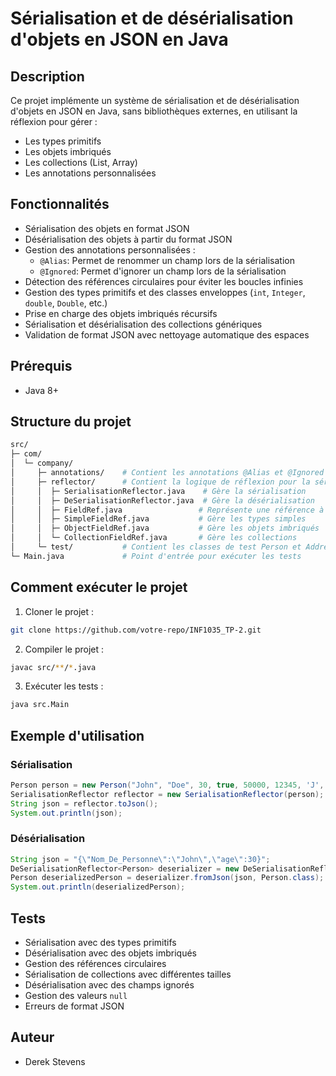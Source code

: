 # Sérialisation et de désérialisation d'objets en JSON en Java

## Description
Ce projet implémente un système de sérialisation et de désérialisation d'objets en JSON en Java, sans bibliothèques externes, en utilisant la réflexion pour gérer :
- Les types primitifs
- Les objets imbriqués
- Les collections (List, Array)
- Les annotations personnalisées

## Fonctionnalités
- Sérialisation des objets en format JSON
- Désérialisation des objets à partir du format JSON
- Gestion des annotations personnalisées :
  - `@Alias`: Permet de renommer un champ lors de la sérialisation
  - `@Ignored`: Permet d'ignorer un champ lors de la sérialisation
- Détection des références circulaires pour éviter les boucles infinies
- Gestion des types primitifs et des classes enveloppes (`int`, `Integer`, `double`, `Double`, etc.)
- Prise en charge des objets imbriqués récursifs
- Sérialisation et désérialisation des collections génériques
- Validation de format JSON avec nettoyage automatique des espaces

## Prérequis
- Java 8+

## Structure du projet
```bash
src/
├─ com/
│  └─ company/
│     ├─ annotations/    # Contient les annotations @Alias et @Ignored
│     ├─ reflector/      # Contient la logique de réflexion pour la sérialisation/désérialisation
│     │  ├─ SerialisationReflector.java    # Gère la sérialisation
│     │  ├─ DeSerialisationReflector.java  # Gère la désérialisation
│     │  ├─ FieldRef.java                 # Représente une référence à un champ
│     │  ├─ SimpleFieldRef.java           # Gère les types simples
│     │  ├─ ObjectFieldRef.java           # Gère les objets imbriqués
│     │  └─ CollectionFieldRef.java       # Gère les collections
│     └─ test/           # Contient les classes de test Person et Address
└─ Main.java             # Point d'entrée pour exécuter les tests
```

## Comment exécuter le projet
1. Cloner le projet :
```bash
git clone https://github.com/votre-repo/INF1035_TP-2.git
```
2. Compiler le projet :
```bash
javac src/**/*.java
```
3. Exécuter les tests :
```bash
java src.Main
```

## Exemple d'utilisation
### Sérialisation
```java
Person person = new Person("John", "Doe", 30, true, 50000, 12345, 'J', 75, new Address("123 Main St", "New York"), List.of("Alice", "Bob"), new String[]{"123-456-7890"}, null);
SerialisationReflector reflector = new SerialisationReflector(person);
String json = reflector.toJson();
System.out.println(json);
```
### Désérialisation
```java
String json = "{\"Nom_De_Personne\":\"John\",\"age\":30}";
DeSerialisationReflector<Person> deserializer = new DeSerialisationReflector<>(Person.class);
Person deserializedPerson = deserializer.fromJson(json, Person.class);
System.out.println(deserializedPerson);
```

## Tests
- Sérialisation avec des types primitifs
- Désérialisation avec des objets imbriqués
- Gestion des références circulaires
- Sérialisation de collections avec différentes tailles
- Désérialisation avec des champs ignorés
- Gestion des valeurs `null`
- Erreurs de format JSON

## Auteur
- Derek Stevens





